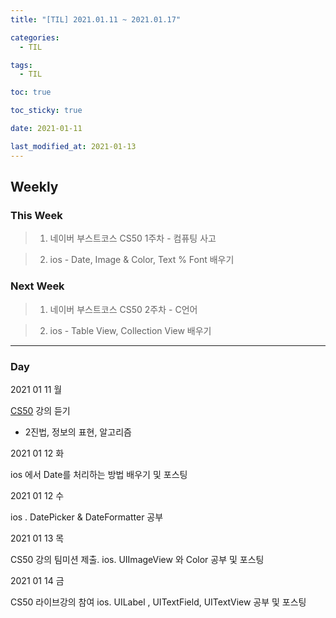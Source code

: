 ```yaml
---
title: "[TIL] 2021.01.11 ~ 2021.01.17"

categories:
  - TIL

tags:
  - TIL

toc: true

toc_sticky: true

date: 2021-01-11

last_modified_at: 2021-01-13
---
```


## Weekly

### This Week

> 1. 네이버 부스트코스 CS50 1주차 - 컴퓨팅 사고

> 2. ios - Date, Image & Color, Text % Font 배우기

### Next Week

> 1. 네이버 부스트코스 CS50 2주차 - C언어

> 2. ios - Table View, Collection View 배우기

---

### Day

2021 01 11 월

[CS50](https://www.boostcourse.org/cs112/joinLectures/43415) 강의 듣기

- 2진법, 정보의 표현, 알고리즘

2021 01 12 화

ios 에서 Date를 처리하는 방법 배우기 및 포스팅

2021 01 12 수

ios . DatePicker & DateFormatter 공부

2021 01 13 목

CS50 강의 팀미션 제출.
ios. UIImageView 와 Color 공부 및 포스팅

2021 01 14 금

CS50 라이브강의 참여
ios. UILabel , UITextField, UITextView 공부 및 포스팅
